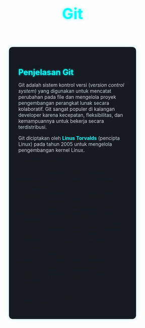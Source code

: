 <html lang="id">
<head>
  <meta charset="UTF-8">
  <meta name="viewport" content="width=device-width, initial-scale=1.0">
  <title>Git</title>
  <style>
    * {
      margin: 0;
      padding: 0;
      box-sizing: border-box;
    }

    body {
      font-family: 'Segoe UI', sans-serif;
      background-color: #0d1117;
      color: #e6f1ff;
      line-height: 1.6;
    }

    header {
      text-align: center;
      padding: 50px 20px 20px;
    }

    header h1 {
      font-size: 3rem;
      color: #00ffff;
      text-shadow: 0 0 10px #00ffff88;
    }

    .content {
      max-width: 900px;
      margin: 30px auto;
      background-color: #161b22;
      padding: 30px;
      border-radius: 12px;
      box-shadow: 0 0 15px #00ffff33;
    }

    h2, h3 {
      color: #00ffff;
      text-shadow: 0 0 5px #00ffffaa;
    }

    h2 {
      font-size: 1.8em;
      margin-bottom: 10px;
    }

    h3 {
      font-size: 1.4em;
      margin: 25px 0 10px;
    }

    p {
      font-size: 1.1em;
      margin-bottom: 16px;
      color: #c9d1d9;
    }

    ul {
      margin: 15px 0;
      padding-left: 25px;
    }

    ul li {
      margin-bottom: 12px;
      font-size: 1.05em;
      color: #e6f1ff;
    }

    strong {
      color: #00ffff;
    }

    .image {
      width: 100%;
      max-width: 500px;
      display: block;
      margin: 25px auto;
      border-radius: 12px;
      box-shadow: 0 0 10px #00ffff44;
    }

    @media (max-width: 768px) {
      header h1 {
        font-size: 2.2rem;
      }

      nav {
        flex-direction: column;
        gap: 10px;
      }
    }
  </style>
</head>
<body>

  <!-- Header -->
  <header>
    <h1>Git</h1>
  </header>

  <!-- Konten -->
  <section class="content">
    <h2>Penjelasan Git</h2>
    <p>
      Git adalah sistem kontrol versi (<em>version control system</em>) yang digunakan untuk mencatat perubahan pada file dan mengelola proyek pengembangan perangkat lunak secara kolaboratif. Git sangat populer di kalangan developer karena kecepatan, fleksibilitas, dan kemampuannya untuk bekerja secara terdistribusi.
    </p>
    <p>
      Git diciptakan oleh <strong>Linus Torvalds</strong> (pencipta Linux) pada tahun 2005 untuk mengelola pengembangan kernel Linux.
    </p>

    <h3>Fungsi Utama Git</h3>
    <ul>
      <li><strong>Mencatat Riwayat Perubahan:</strong> Git menyimpan semua versi file, memungkinkan kita untuk menelusuri perubahan dari waktu ke waktu.</li>
      <li><strong>Kolaborasi Tim:</strong> Banyak pengembang bisa bekerja di proyek yang sama tanpa saling menimpa perubahan.</li>
      <li><strong>Branching dan Merging:</strong> Memungkinkan pembuatan <em>branch</em> untuk fitur baru, lalu digabung kembali ke branch utama setelah selesai.</li>
      <li><strong>Manajemen Versi Lokal dan Remote:</strong> Bisa bekerja secara lokal tanpa koneksi internet, dan disinkronkan ke remote repository seperti GitHub, GitLab, atau Bitbucket.</li>
      <li><strong>Pemulihan File dan Revisi:</strong> Dapat membatalkan perubahan atau mengembalikan proyek ke versi sebelumnya.</li>
      <li><strong>Audit dan Akuntabilitas:</strong> Setiap commit mencatat siapa yang membuat perubahan dan kapan, berguna untuk audit dan pelacakan.</li>
    </ul>

    <img src="/assets/images/git.jpg" alt="Git" class="image">
  </section>

</body>
</html>
